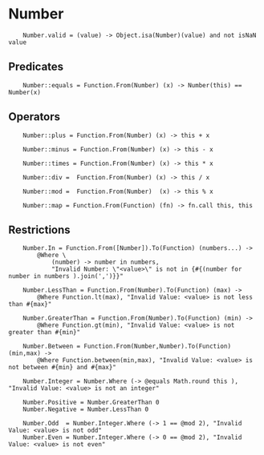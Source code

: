 # Number

		
		Number.valid = (value) -> Object.isa(Number)(value) and not isNaN value
		

## Predicates

		
		Number::equals = Function.From(Number) (x) -> Number(this) == Number(x)
		

## Operators

		
		Number::plus = Function.From(Number) (x) -> this + x
		
		Number::minus = Function.From(Number) (x) -> this - x
		
		Number::times = Function.From(Number) (x) -> this * x
		
		Number::div =  Function.From(Number) (x) -> this / x
		
		Number::mod =  Function.From(Number)  (x) -> this % x
		
		Number::map = Function.From(Function) (fn) -> fn.call this, this
		

## Restrictions

		
		Number.In = Function.From([Number]).To(Function) (numbers...) ->
			@Where \
				(number) -> number in numbers,
				"Invalid Number: \"<value>\" is not in {#{(number for number in numbers ).join(',')}}"
		
		Number.LessThan = Function.From(Number).To(Function) (max) ->
			@Where Function.lt(max), "Invalid Value: <value> is not less than #{max}"
			
		Number.GreaterThan = Function.From(Number).To(Function) (min) ->
			@Where Function.gt(min), "Invalid Value: <value> is not greater than #{min}"
	
		Number.Between = Function.From(Number,Number).To(Function) (min,max) ->
			@Where Function.between(min,max), "Invalid Value: <value> is not between #{min} and #{max}"
		
		Number.Integer = Number.Where (-> @equals Math.round this ), "Invalid Value: <value> is not an integer"
	
		Number.Positive = Number.GreaterThan 0
		Number.Negative = Number.LessThan 0
		
		Number.Odd  = Number.Integer.Where (-> 1 == @mod 2), "Invalid Value: <value> is not odd"
		Number.Even = Number.Integer.Where (-> 0 == @mod 2), "Invalid Value: <value> is not even"
		
